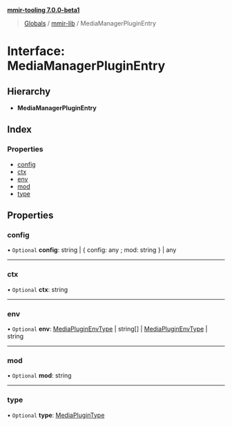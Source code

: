 **[mmir-tooling 7.0.0-beta1](../README.md)**

> [Globals](../README.md) / [mmir-lib](../modules/mmir_lib.md) / MediaManagerPluginEntry

# Interface: MediaManagerPluginEntry

## Hierarchy

* **MediaManagerPluginEntry**

## Index

### Properties

* [config](mmir_lib.mediamanagerpluginentry.md#config)
* [ctx](mmir_lib.mediamanagerpluginentry.md#ctx)
* [env](mmir_lib.mediamanagerpluginentry.md#env)
* [mod](mmir_lib.mediamanagerpluginentry.md#mod)
* [type](mmir_lib.mediamanagerpluginentry.md#type)

## Properties

### config

• `Optional` **config**: string \| { config: any ; mod: string  } \| any

___

### ctx

• `Optional` **ctx**: string

___

### env

• `Optional` **env**: [MediaPluginEnvType](../modules/mmir_lib.md#mediapluginenvtype) \| string[] \| [MediaPluginEnvType](../modules/mmir_lib.md#mediapluginenvtype) \| string

___

### mod

• `Optional` **mod**: string

___

### type

• `Optional` **type**: [MediaPluginType](../modules/mmir_lib.md#mediaplugintype)
